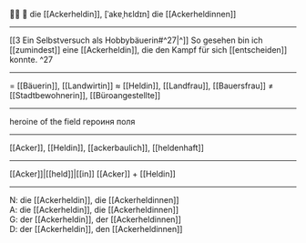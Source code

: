 👩‍🌾 🔴 die [[Ackerheldin]], [ˈakɐˌhɛldɪn]
die [[Ackerheldinnen]]

---
[[3  Ein Selbstversuch als Hobbybäuerin#^27|^]] So gesehen bin ich [[zumindest]] eine [[Ackerheldin]], die den Kampf für sich [[entscheiden]] konnte. ^27

---
= [[Bäuerin]], [[Landwirtin]]
≈ [[Heldin]], [[Landfrau]], [[Bauersfrau]]
≠ [[Stadtbewohnerin]], [[Büroangestellte]]

---
heroine of the field
героиня поля

---
[[Acker]], [[Heldin]], [[ackerbaulich]], [[heldenhaft]]

---
[[Acker]]|[[held]]|[[in]]
[[Acker]] + [[Heldin]]


---
N: die [[Ackerheldin]], die [[Ackerheldinnen]]  
A: die [[Ackerheldin]], die [[Ackerheldinnen]]  
G: der [[Ackerheldin]], der [[Ackerheldinnen]]  
D: der [[Ackerheldin]], den [[Ackerheldinnen]]
